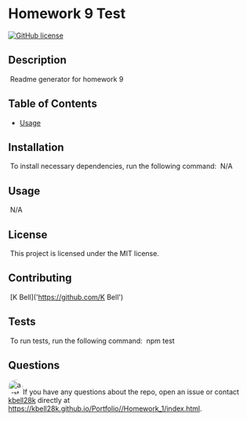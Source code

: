 
# Homework 9 Test
[![GitHub license](https://img.shields.io/badge/license-MIT-blue.svg)](https://github.com/kbell28k)
## Description
​
Readme generator for homework 9
​
## Table of Contents
* [Usage](#usage) 
 

## Installation
​
To install necessary dependencies, run the following command:
​
N/A
​
## Usage
​
N/A
​
## License
​
This project is licensed under the MIT license.
  
## Contributing
​
[K Bell]('https://github.com/K Bell') 

## Tests
​
To run tests, run the following command:
​
npm test
​
## Questions
​
<img src="https://avatars1.githubusercontent.com/u/19378742?v=4" alt="avatar" style="border-radius: 16px" width="30" />
​
If you have any questions about the repo, open an issue or contact [kbell28k](https://github.com/kbell28k) directly at https://kbell28k.github.io/Portfolio//Homework_1/index.html.

